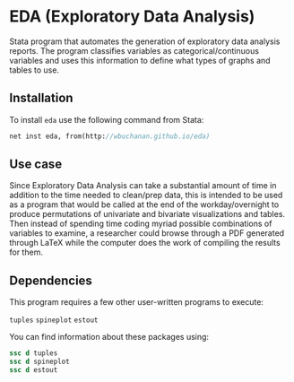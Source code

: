 # EDA (Exploratory Data Analysis)

Stata program that automates the generation of exploratory data analysis reports.  The program classifies variables as categorical/continuous variables and uses this information to define what types of graphs and tables to use.

## Installation
To install `eda` use the following command from Stata:

```Stata
net inst eda, from(http://wbuchanan.github.io/eda)
```


## Use case
Since Exploratory Data Analysis can take a substantial amount of time in addition to the time needed to clean/prep data, this is intended to be used as a program that would be called at the end of the workday/overnight to produce permutations of univariate and bivariate visualizations and tables.  Then instead of spending time coding myriad possible combinations of variables to examine, a researcher could browse through a PDF generated through LaTeX while the computer does the work of compiling the results for them.

## Dependencies
This program requires a few other user-written programs to execute:

`tuples`
`spineplot`
`estout`

You can find information about these packages using:

```Stata
ssc d tuples
ssc d spineplot
ssc d estout
```








